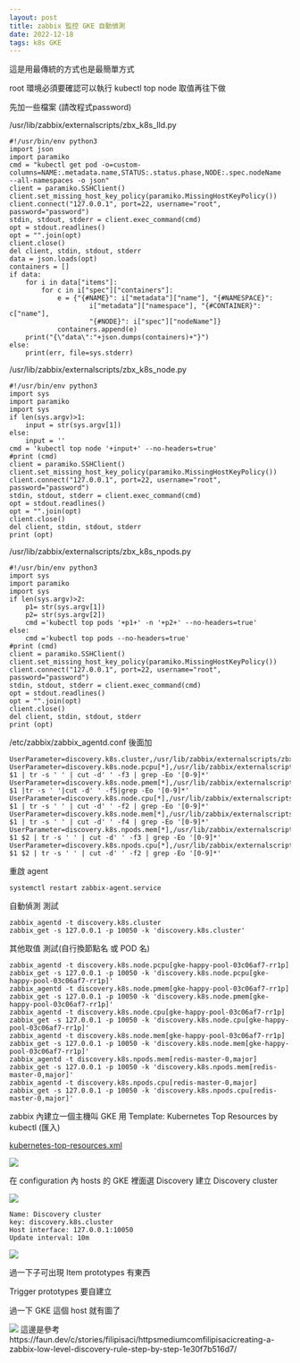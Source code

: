 ```yaml
---
layout: post
title: zabbix 監控 GKE 自動偵測
date: 2022-12-18
tags: k8s GKE
---
```

這是用最傳統的方式也是最簡單方式

root 環境必須要確認可以執行 kubectl top node 取值再往下做

先加一些檔案 (請改程式password)

/usr/lib/zabbix/externalscripts/zbx_k8s_lld.py
```
#!/usr/bin/env python3
import json
import paramiko
cmd = "kubectl get pod -o=custom-columns=NAME:.metadata.name,STATUS:.status.phase,NODE:.spec.nodeName  --all-namespaces -o json"
client = paramiko.SSHClient()
client.set_missing_host_key_policy(paramiko.MissingHostKeyPolicy())
client.connect("127.0.0.1", port=22, username="root", password="password")
stdin, stdout, stderr = client.exec_command(cmd)
opt = stdout.readlines()
opt = "".join(opt)
client.close()
del client, stdin, stdout, stderr
data = json.loads(opt)
containers = []
if data:
    for i in data["items"]:
        for c in i["spec"]["containers"]:
            e = {"{#NAME}": i["metadata"]["name"], "{#NAMESPACE}":
                    i["metadata"]["namespace"], "{#CONTAINER}": c["name"],
                    "{#NODE}": i["spec"]["nodeName"]}
            containers.append(e)
    print("{\"data\":"+json.dumps(containers)+"}")
else:
    print(err, file=sys.stderr)
```

/usr/lib/zabbix/externalscripts/zbx_k8s_node.py
```
#!/usr/bin/env python3
import sys
import paramiko
import sys
if len(sys.argv)>1:
    input = str(sys.argv[1])
else:
    input = ''
cmd = 'kubectl top node '+input+' --no-headers=true'
#print (cmd)
client = paramiko.SSHClient()
client.set_missing_host_key_policy(paramiko.MissingHostKeyPolicy())
client.connect("127.0.0.1", port=22, username="root", password="password")
stdin, stdout, stderr = client.exec_command(cmd)
opt = stdout.readlines()
opt = "".join(opt)
client.close()
del client, stdin, stdout, stderr
print (opt)
```

/usr/lib/zabbix/externalscripts/zbx_k8s_npods.py 
```
#!/usr/bin/env python3
import sys
import paramiko
import sys
if len(sys.argv)>2:
    p1= str(sys.argv[1])
    p2= str(sys.argv[2])
    cmd ='kubectl top pods '+p1+' -n '+p2+' --no-headers=true'
else:
    cmd ='kubectl top pods --no-headers=true'
#print (cmd)
client = paramiko.SSHClient()
client.set_missing_host_key_policy(paramiko.MissingHostKeyPolicy())
client.connect("127.0.0.1", port=22, username="root", password="password")
stdin, stdout, stderr = client.exec_command(cmd)
opt = stdout.readlines()
opt = "".join(opt)
client.close()
del client, stdin, stdout, stderr
print (opt)
```

/etc/zabbix/zabbix_agentd.conf 後面加
```
UserParameter=discovery.k8s.cluster,/usr/lib/zabbix/externalscripts/zbx_k8s_lld.py
UserParameter=discovery.k8s.node.pcpu[*],/usr/lib/zabbix/externalscripts/zbx_k8s_node.py $1 | tr -s ' ' | cut -d' ' -f3 | grep -Eo '[0-9]*'
UserParameter=discovery.k8s.node.pmem[*],/usr/lib/zabbix/externalscripts/zbx_k8s_node.py $1 |tr -s ' '|cut -d' ' -f5|grep -Eo '[0-9]*'
UserParameter=discovery.k8s.node.cpu[*],/usr/lib/zabbix/externalscripts/zbx_k8s_node.py $1 | tr -s ' ' | cut -d' ' -f2 | grep -Eo '[0-9]*'
UserParameter=discovery.k8s.node.mem[*],/usr/lib/zabbix/externalscripts/zbx_k8s_node.py $1 | tr -s ' ' | cut -d' ' -f4 | grep -Eo '[0-9]*'
UserParameter=discovery.k8s.npods.mem[*],/usr/lib/zabbix/externalscripts/zbx_k8s_npods.py $1 $2 | tr -s ' ' | cut -d' ' -f3 | grep -Eo '[0-9]*'
UserParameter=discovery.k8s.npods.cpu[*],/usr/lib/zabbix/externalscripts/zbx_k8s_npods.py $1 $2 | tr -s ' ' | cut -d' ' -f2 | grep -Eo '[0-9]*'
```

重啟 agent
```
systemctl restart zabbix-agent.service
```

自動偵測 測試
```
zabbix_agentd -t discovery.k8s.cluster
zabbix_get -s 127.0.0.1 -p 10050 -k 'discovery.k8s.cluster'
```
其他取值 測試(自行換節點名 或 POD 名)
```
zabbix_agentd -t discovery.k8s.node.pcpu[gke-happy-pool-03c06af7-rr1p]
zabbix_get -s 127.0.0.1 -p 10050 -k 'discovery.k8s.node.pcpu[gke-happy-pool-03c06af7-rr1p]'
zabbix_agentd -t discovery.k8s.node.pmem[gke-happy-pool-03c06af7-rr1p]
zabbix_get -s 127.0.0.1 -p 10050 -k 'discovery.k8s.node.pmem[gke-happy-pool-03c06af7-rr1p]'
zabbix_agentd -t discovery.k8s.node.cpu[gke-happy-pool-03c06af7-rr1p]
zabbix_get -s 127.0.0.1 -p 10050 -k 'discovery.k8s.node.cpu[gke-happy-pool-03c06af7-rr1p]'
zabbix_agentd -t discovery.k8s.node.mem[gke-happy-pool-03c06af7-rr1p]
zabbix_get -s 127.0.0.1 -p 10050 -k 'discovery.k8s.node.mem[gke-happy-pool-03c06af7-rr1p]'
zabbix_agentd -t discovery.k8s.npods.mem[redis-master-0,major]
zabbix_get -s 127.0.0.1 -p 10050 -k 'discovery.k8s.npods.mem[redis-master-0,major]'
zabbix_agentd -t discovery.k8s.npods.cpu[redis-master-0,major]
zabbix_get -s 127.0.0.1 -p 10050 -k 'discovery.k8s.npods.cpu[redis-master-0,major]'
```

zabbix 內建立一個主機叫 GKE 用 Template: Kubernetes Top Resources by kubectl (匯入)

 [kubernetes-top-resources.xml](./images/gke/kubernetes-top-resources.xml)

<img src="/images/gke/1.png">

在 configuration 內 hosts 的 GKE 裡面選 Discovery 建立 Discovery cluster

<img src="/images/gke/2.png">

```
Name: Discovery cluster
key: discovery.k8s.cluster
Host interface: 127.0.0.1:10050
Update interval: 10m
```
<img src="/images/gke/3.png">

過一下子可出現 Item prototypes 有東西

Trigger prototypes 要自建立

過一下 GKE 這個 host 就有圖了

<img src="/images/gke/4.png">
這邊是參考
https://faun.dev/c/stories/filipisaci/httpsmediumcomfilipisacicreating-a-zabbix-low-level-discovery-rule-step-by-step-1e30f7b516d7/
